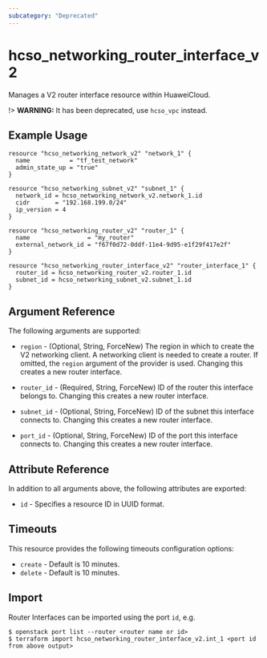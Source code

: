 ```yaml
---
subcategory: "Deprecated"
---
```


# hcso_networking_router_interface_v2

Manages a V2 router interface resource within HuaweiCloud.

!> **WARNING:** It has been deprecated, use `hcso_vpc` instead.

## Example Usage

```hcl
resource "hcso_networking_network_v2" "network_1" {
  name           = "tf_test_network"
  admin_state_up = "true"
}

resource "hcso_networking_subnet_v2" "subnet_1" {
  network_id = hcso_networking_network_v2.network_1.id
  cidr       = "192.168.199.0/24"
  ip_version = 4
}

resource "hcso_networking_router_v2" "router_1" {
  name                = "my_router"
  external_network_id = "f67f0d72-0ddf-11e4-9d95-e1f29f417e2f"
}

resource "hcso_networking_router_interface_v2" "router_interface_1" {
  router_id = hcso_networking_router_v2.router_1.id
  subnet_id = hcso_networking_subnet_v2.subnet_1.id
}
```

## Argument Reference

The following arguments are supported:

* `region` - (Optional, String, ForceNew) The region in which to create the V2 networking client. A networking client is
  needed to create a router. If omitted, the
  `region` argument of the provider is used. Changing this creates a new router interface.

* `router_id` - (Required, String, ForceNew) ID of the router this interface belongs to. Changing this creates a new
  router interface.

* `subnet_id` - (Optional, String, ForceNew) ID of the subnet this interface connects to. Changing this creates a new
  router interface.

* `port_id` - (Optional, String, ForceNew) ID of the port this interface connects to. Changing this creates a new router
  interface.

## Attribute Reference

In addition to all arguments above, the following attributes are exported:

* `id` - Specifies a resource ID in UUID format.

## Timeouts

This resource provides the following timeouts configuration options:

* `create` - Default is 10 minutes.
* `delete` - Default is 10 minutes.

## Import

Router Interfaces can be imported using the port `id`, e.g.

```
$ openstack port list --router <router name or id>
$ terraform import hcso_networking_router_interface_v2.int_1 <port id from above output>
```
